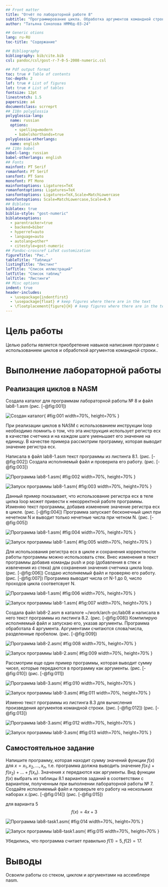```yaml
---
## Front matter
title: "Отчёт по лабораторной работе 8"
subtitle: "Программирование цикла. Обработка аргументов командной строки."
author: "Татьяна Соколова НММбд-03-24"

## Generic otions
lang: ru-RU
toc-title: "Содержание"

## Bibliography
bibliography: bib/cite.bib
csl: pandoc/csl/gost-r-7-0-5-2008-numeric.csl

## Pdf output format
toc: true # Table of contents
toc-depth: 2
lof: true # List of figures
lot: true # List of tables
fontsize: 12pt
linestretch: 1.5
papersize: a4
documentclass: scrreprt
## I18n polyglossia
polyglossia-lang:
  name: russian
  options:
	- spelling=modern
	- babelshorthands=true
polyglossia-otherlangs:
  name: english
## I18n babel
babel-lang: russian
babel-otherlangs: english
## Fonts
mainfont: PT Serif
romanfont: PT Serif
sansfont: PT Sans
monofont: PT Mono
mainfontoptions: Ligatures=TeX
romanfontoptions: Ligatures=TeX
sansfontoptions: Ligatures=TeX,Scale=MatchLowercase
monofontoptions: Scale=MatchLowercase,Scale=0.9
## Biblatex
biblatex: true
biblio-style: "gost-numeric"
biblatexoptions:
  - parentracker=true
  - backend=biber
  - hyperref=auto
  - language=auto
  - autolang=other*
  - citestyle=gost-numeric
## Pandoc-crossref LaTeX customization
figureTitle: "Рис."
tableTitle: "Таблица"
listingTitle: "Листинг"
lofTitle: "Список иллюстраций"
lotTitle: "Список таблиц"
lolTitle: "Листинги"
## Misc options
indent: true
header-includes:
  - \usepackage{indentfirst}
  - \usepackage{float} # keep figures where there are in the text
  - \floatplacement{figure}{H} # keep figures where there are in the text
---
```


# Цель работы

Целью работы является приобретение навыков написания программ с использованием циклов и обработкой аргументов командной строки..

# Выполнение лабораторной работы

## Реализация циклов в NASM

Создала каталог для программам лабораторной работы № 8 и файл lab8-1.asm (рис. [-@fig:001])

![Создан каталог](image/01.png){ #fig:001 width=70%, height=70% }

При реализации циклов в NASM с использованием инструкции loop необходимо помнить
о том, что эта инструкция использует регистр ecx в качестве счетчика и на каждом шаге
уменьшает его значение на единицу. В качестве примера рассмотрим программу, которая
выводит значение регистра ecx. 

Написала в файл lab8-1.asm текст программы из листинга 8.1. (рис. [-@fig:002])
Создала исполняемый файл и проверила его работу. (рис. [-@fig:003])

![Программа lab8-1.asm](image/02.png){ #fig:002 width=70%, height=70% }

![Запуск программы lab8-1.asm](image/03.png){ #fig:003 width=70%, height=70% }

Данный пример показывает, что использование регистра ecx в теле цилка
loop может привести к некорректной работе программы. 
Изменяю текст программы, добавив изменение значение регистра ecx в цикле. (рис. [-@fig:004])
Программа запускает бесконечный цикл при нечетном N и выводит только нечетные числа при четном N. (рис. [-@fig:005])

![Программа lab8-1.asm](image/04.png){ #fig:004 width=70%, height=70% }

![Запуск программы lab8-1.asm](image/05.png){ #fig:005 width=70%, height=70% }

Для использования регистра ecx в цикле и сохранения корректности работы программы можно использовать стек. Внес изменения в текст программы
добавив команды push и pop (добавления в стек и извлечения из стека) для сохранения значения счетчика цикла loop. (рис. [-@fig:006])
Создаю исполняемый файл и проверяю его работу. (рис. [-@fig:007])
Программа выводит числа от N-1 до 0, число проходов цикла соответсвует N.

![Программа lab8-1.asm](image/06.png){ #fig:006 width=70%, height=70% }

![Запуск программы lab8-1.asm](image/07.png){ #fig:007 width=70%, height=70% }

Создала файл lab8-2.asm в каталоге ~/work/arch-pc/lab08 и написала в него текст программы из листинга 8.2. (рис. [-@fig:008])
Компилирую исполняемый файл и запускаю его, указав аргументы.
Программа обработала 4 аргумента. Аргументами считаются слова/числа, разделенные пробелом. (рис. [-@fig:009])

![Программа lab8-2.asm](image/08.png){ #fig:008 width=70%, height=70% }

![Запуск программы lab8-2.asm](image/09.png){ #fig:009 width=70%, height=70% }

Рассмотрим еще один пример программы, которая выводит сумму чисел,
которые передаются в программу как аргументы. (рис. [-@fig:010]) (рис. [-@fig:011])

![Программа lab8-3.asm](image/10.png){ #fig:010 width=70%, height=70% }

![Запуск программы lab8-3.asm](image/11.png){ #fig:011 width=70%, height=70% }

Изменю текст программы из листинга 8.3 для вычисления произведения
аргументов командной строки. (рис. [-@fig:012]) (рис. [-@fig:013])

![Программа lab8-3.asm](image/12.png){ #fig:012 width=70%, height=70% }

![Запуск программы lab8-3.asm](image/13.png){ #fig:013 width=70%, height=70% }

## Самостоятельное задание

Напишите программу, которая находит сумму значений функции 
$f(x)$ для $x = x_1, x_2, ..., x_n$, т.е. программа должна выводить значение 
$f(x_1) + f(x_2)+ ... +f(x_n)$. 
Значения $x$ передаются как аргументы. 
Вид функции $f(x)$ выбрать из таблицы 8.1 вариантов заданий в соответствии с вариантом, 
полученным при выполнении лабораторной работы № 7. 
Создайте исполняемый файл и проверьте его работу на нескольких наборах $x$.(рис. [-@fig:014]) (рис. [-@fig:015])

для варианта 5 $$f(x) = 4x + 3$$ 

![Программа lab8-task1.asm](image/14.png){ #fig:014 width=70%, height=70% }

![Запуск программы lab8-task1.asm](image/15.png){ #fig:015 width=70%, height=70% }

Убедились, что программа считает правильно $f(1)=5, f(2)=17$.

# Выводы

Освоили работы со стеком, циклом и аргументами на ассемблере nasm.